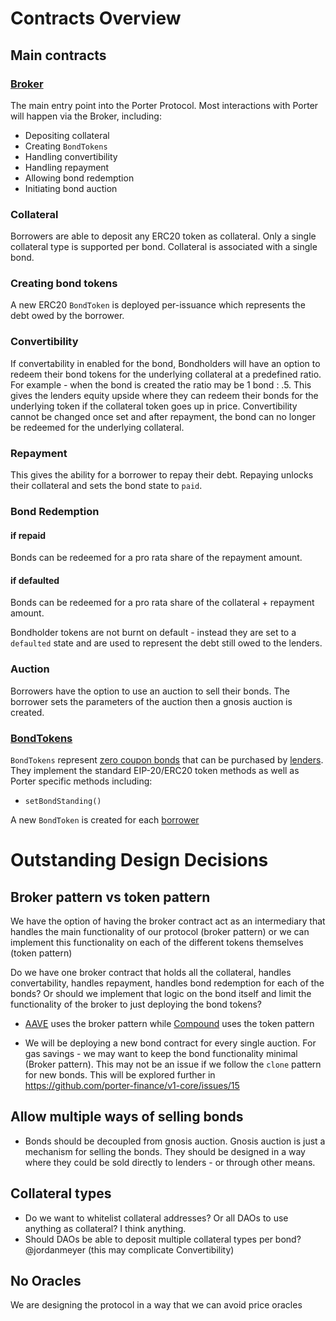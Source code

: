 # Contracts Overview

## Main contracts
### [Broker](./broker.md)
The main entry point into the Porter Protocol. Most interactions with Porter will happen via the Broker, including:
* Depositing collateral
* Creating `BondTokens`
* Handling convertibility
* Handling repayment
* Allowing bond redemption
* Initiating bond auction

### Collateral 
Borrowers are able to deposit any ERC20 token as collateral. Only a single collateral type is supported per bond. Collateral is associated with a single bond.

### Creating bond tokens
A new ERC20 `BondToken` is deployed per-issuance which represents the debt owed by the borrower.

### Convertibility 
If convertability in enabled for the bond, 
Bondholders will have an option to redeem their bond tokens for the underlying collateral at a predefined ratio. 
For example - when the bond is created the ratio may be 1 bond : .5. This gives the lenders equity upside where they can redeem their bonds for the underlying token if the collateral token goes up in price. Convertibility cannot be changed once set and after repayment, the bond can no longer be redeemed for the underlying collateral.

### Repayment
This gives the ability for a borrower to repay their debt. Repaying unlocks their collateral and sets the bond state to `paid`.

### Bond Redemption
#### if repaid 
Bonds can be redeemed for a pro rata share of the repayment amount. 
#### if defaulted
Bonds can be redeemed for a pro rata share of the collateral + repayment amount. 

Bondholder tokens are not burnt on default - instead they are set to a `defaulted` state and are used to represent the debt still owed to the lenders.

### Auction 
Borrowers have the option to use an auction to sell their bonds. The borrower sets the parameters of the auction then a gnosis auction is created.


### [BondTokens](./bondToken.md)

`BondTokens` represent [zero coupon bonds](https://docs.porter.finance/portal/intro-to-bonds/zero-coupon-bonds) that can be purchased by [lenders](https://docs.porter.finance/portal/protocol/lenders). They implement the standard EIP-20/ERC20 token methods as well as Porter specific methods including:
* `setBondStanding()`


A new `BondToken` is created for each [borrower](https://docs.porter.finance/portal/protocol/borrowers)



# Outstanding Design Decisions 
## Broker pattern vs token pattern
We have the option of having the broker contract act as an intermediary that handles the main functionality of our protocol (broker pattern) or we can implement this functionality on each of the different tokens themselves (token pattern)

Do we have one broker contract that holds all the collateral, handles convertability, handles repayment, handles bond redemption for each of the bonds? Or should we implement that logic on the bond itself and limit the functionality of the broker to just deploying the bond tokens?


* [AAVE](https://github.com/aave/protocol-v2/blob/master/contracts/protocol/tokenization/AToken.sol) uses the broker pattern while [Compound](
https://github.com/compound-finance/compound-protocol/blob/master/contracts/CToken.sol) uses the token pattern

* We will be deploying a new bond contract for every single auction. For gas savings - we may want to keep the bond functionality minimal (Broker pattern). This may not be an issue if we follow the `clone` pattern for new bonds.  This will be explored further in https://github.com/porter-finance/v1-core/issues/15

## Allow multiple ways of selling bonds
* Bonds should be decoupled from gnosis auction. Gnosis auction is just a mechanism for selling the bonds. They should be designed in a way where they could be sold directly to lenders - or through other means. 


## Collateral types
* Do we want to whitelist collateral addresses? Or all DAOs to use anything as collateral? I think anything. 
* Should DAOs be able to deposit multiple collateral types per bond? @jordanmeyer (this may complicate Convertibility)


## No Oracles
We are designing the protocol in a way that we can avoid price oracles
